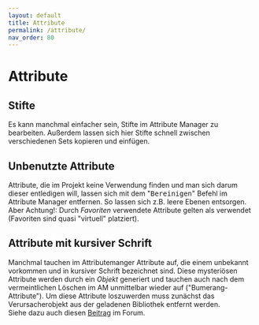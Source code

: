 ```yaml
---
layout: default
title: Attribute
permalink: /attribute/
nav_order: 80
---
```

# Attribute

## Stifte
Es kann manchmal einfacher sein, Stifte im Attribute Manager zu bearbeiten. Außerdem lassen sich hier Stifte schnell zwischen verschiedenen Sets kopieren und einfügen.


## Unbenutzte Attribute
Attribute, die im Projekt keine Verwendung finden und man sich darum dieser entledigen will, lassen sich mit dem "<samp>Bereinigen</samp>" Befehl im Attribute Manager entfernen. So lassen sich z.B. leere Ebenen entsorgen.  
Aber Achtung!: Durch _Favoriten_ verwendete Attribute gelten als verwendet (Favoriten sind quasi "virtuell" platziert).


## Attribute mit kursiver Schrift
Manchmal tauchen im Attributemanger Attribute auf, die einem unbekannt vorkommen und in kursiver Schrift bezeichnet sind. Diese mysteriösen Attribute werden durch ein _Objekt_ generiert und tauchen auch nach dem vermeintlichen Löschen im AM unmittelbar wieder auf ("Bumerang-Attribute"). Um diese Attribute loszuwerden muss zunächst das Verursacherobjekt aus der geladenen Bibliothek entfernt werden.  
Siehe dazu auch diesen [Beitrag](https://forum.graphisoft.de/viewtopic.php?p=155298#p155298) im Forum.

